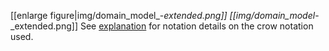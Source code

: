 <!--- update image at https://intranet.slub-dresden.de/display/DAT/Ideen+by+Thomas+Gaengler -->
[[enlarge figure|img/domain_model_-_extended.png]]
[[img/domain_model_-_extended.png]]
See [explanation](http://www.tdan.com/view-articles/7474) for notation details on the crow notation used.